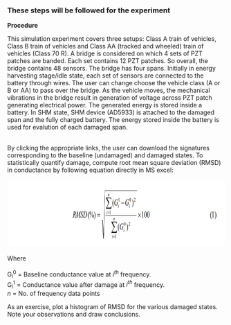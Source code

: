 ### These steps will be followed for the experiment
<!-- **PRE EXPERIMENT TASK**

1) What is piezoelectricity?<br>
2) What is piezoelectric energy harvesting?<br>
3) What is structural health monitoring (SHM)?<br>
4) What are the possible applications of energy generated by piezoelectric
effect?<br>
5) What is the order of magnitude of energy harvested by piezoelectric
effect in watts?<br>
6) How electro-mechanical impedance (EMI) technique can be used for
SHM?<br>
7) What is root mean square deviation (RMSD)?<br>
8) What are the salient features of Keysight 4980 LCR meter and AD5933
as far as SHM is concerned?<br>
9) How much input energy is needed for one time operation of Keysight
4980 LCR meter and AD5933?<br> -->

**Procedure**

This simulation experiment covers three setups: Class A train of vehicles, Class B train of vehicles and Class AA (tracked and wheeled) train of vehicles (Class 70 R). A bridge is considered on which 4 sets of PZT patches are banded. Each set contains 12 PZT patches. So overall, the bridge contains 48 sensors. The bridge has four spans. Initially in energy harvesting stage/idle state, each set of sensors are connected to the battery through wires. The user can change choose the vehicle class (A or B or AA) to pass over the bridge. As the vehicle moves, the mechanical vibrations in the bridge result in generation of voltage across PZT patch generating electrical power. The generated energy is stored inside a battery. In SHM state, SHM device (AD5933) is attached to the damaged span and the fully charged battery. The energy stored inside the battery is used for evalution of each damaged span.
<br><br>

By clicking the appropriate links, the user can download the signatures corresponding to the baseline
(undamaged) and damaged states. To statistically quantify damage, compute root mean square deviation
(RMSD) in conductance by following equation directly in MS excel:
<br><br>
<img src="images/pr1.png" height="150px">
<br><br>
Where<br><br>
 G<sub>i</sub><sup>0</sup> = Baseline conductance value at <i>i<sup>th</sup></i> frequency.<br>
 G<sub>i</sub><sup>1</sup> = Conductance value after damage at <i>i<sup>th</sup></i> frequency.<br>
<i>n</i> = No. of frequency data points

As an exercise, plot a histogram of RMSD for the various damaged states. Note your observations and draw conclusions.

<!-- **POST EXPERIMENT TASK**

1) Plot the comparison conductance signatures for undamaged and
damaged spans.<br>
2) Calculate the root mean square deviation (RMSD) values for all the
spans by comparing damaged and undamaged signatures?<br>
3) Plot the histogram of RMSD for damage condition along the length
(different spans) of bridge.<br>
4) What is the range of sweep signal?<br>
5) How much is the energy harvested from vibrations in µW, when the
bridge vibrates for 1 minute. Assume the bridge to be three span
concrete bridge in North of France (Peigney and Siegert, 2013), refer
Table 6.3 (page 139) of <a href="images/naveet.pdf">Ph. D. thesis of Dr. Naveet Kaur</a>.<br>
 -->

